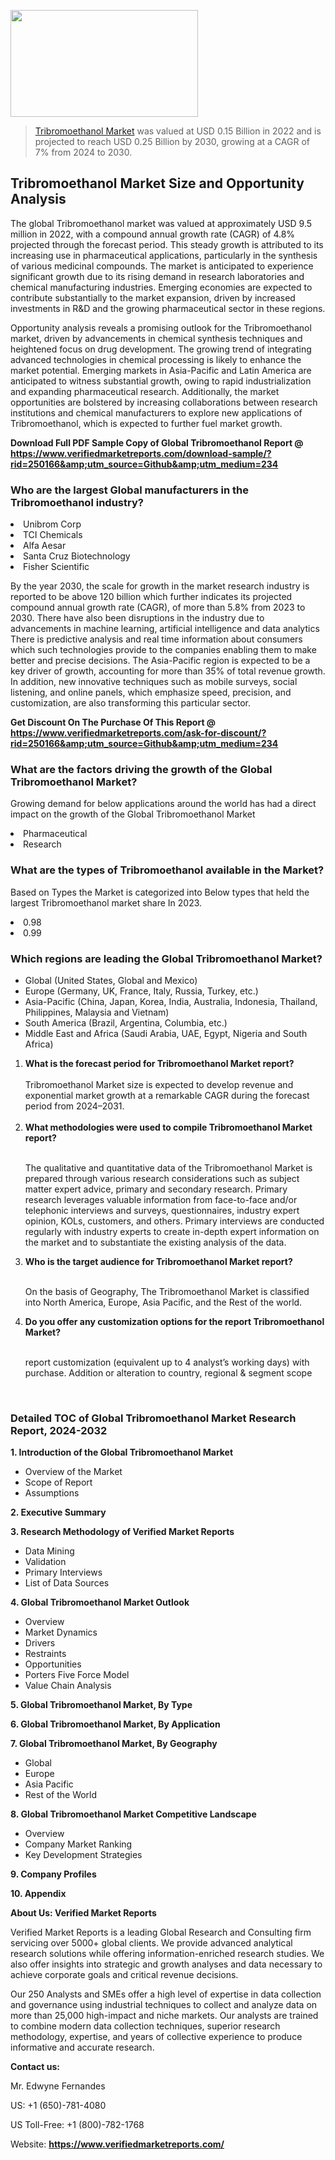 
<img src="https://ffe5etoiles.com/wp-content/uploads/2024/12/MST1-300x171.png" alt="" width="300" height="171" class="alignnone size-medium wp-image-20088" /><blockquote><p><p><a href="https://www.verifiedmarketreports.com/download-sample/?rid=250166&utm_source=Github&utm_medium=234" target="_blank">Tribromoethanol Market</a> was valued at USD 0.15 Billion in 2022 and is projected to reach USD 0.25 Billion by 2030, growing at a CAGR of 7% from 2024 to 2030.</p></blockquote><p><h2>Tribromoethanol Market Size and Opportunity Analysis</h2><p>The global Tribromoethanol market was valued at approximately USD 9.5 million in 2022, with a compound annual growth rate (CAGR) of 4.8% projected through the forecast period. This steady growth is attributed to its increasing use in pharmaceutical applications, particularly in the synthesis of various medicinal compounds. The market is anticipated to experience significant growth due to its rising demand in research laboratories and chemical manufacturing industries. Emerging economies are expected to contribute substantially to the market expansion, driven by increased investments in R&D and the growing pharmaceutical sector in these regions.</p><p>Opportunity analysis reveals a promising outlook for the Tribromoethanol market, driven by advancements in chemical synthesis techniques and heightened focus on drug development. The growing trend of integrating advanced technologies in chemical processing is likely to enhance the market potential. Emerging markets in Asia-Pacific and Latin America are anticipated to witness substantial growth, owing to rapid industrialization and expanding pharmaceutical research. Additionally, the market opportunities are bolstered by increasing collaborations between research institutions and chemical manufacturers to explore new applications of Tribromoethanol, which is expected to further fuel market growth.</p></p><p class=""><strong>Download Full PDF Sample Copy of Global Tribromoethanol Report @ <a href="https://www.verifiedmarketreports.com/download-sample/?rid=250166&amp;utm_source=Github&amp;utm_medium=234" target="_blank">https://www.verifiedmarketreports.com/download-sample/?rid=250166&amp;utm_source=Github&amp;utm_medium=234</a></strong></p><h3 id="" class="">Who are the largest Global manufacturers in the Tribromoethanol industry?</h3><p><li>Unibrom Corp</li><li> TCI Chemicals</li><li> Alfa Aesar</li><li> Santa Cruz Biotechnology</li><li> Fisher Scientific</li></p><div class=""><div class="" dir="" data-message-author-role="" data-message-id="" data-message-model-slug=""><div class=""><div class=""><div class=""><div class="" dir="" data-message-author-role="" data-message-id="" data-message-model-slug=""><div class=""><div class=""><p>By the year 2030, the scale for growth in the market research industry is reported to be above 120 billion which further indicates its projected compound annual growth rate (CAGR), of more than 5.8% from 2023 to 2030. There have also been disruptions in the industry due to advancements in machine learning, artificial intelligence and data analytics There is predictive analysis and real time information about consumers which such technologies provide to the companies enabling them to make better and precise decisions. The Asia-Pacific region is expected to be a key driver of growth, accounting for more than 35% of total revenue growth. In addition, new innovative techniques such as mobile surveys, social listening, and online panels, which emphasize speed, precision, and customization, are also transforming this particular sector.</p><p><strong>Get Discount On The Purchase Of This Report @&nbsp; <a href="https://www.verifiedmarketreports.com/ask-for-discount/?rid=250166&amp;utm_source=Github&amp;utm_medium=234" target="_blank">https://www.verifiedmarketreports.com/ask-for-discount/?rid=250166&amp;utm_source=Github&amp;utm_medium=234</a></strong></p></div></div></div></div></div></div></div></div><h3 id="" class="">What are the factors driving the growth of the Global Tribromoethanol Market?</h3><p id="" class="">Growing demand for below applications around the world has had a direct impact on the growth of the Global Tribromoethanol Market</p><p id="" class=""><li>Pharmaceutical</li><li> Research</li></p><h3 id="" class="">What are the types of Tribromoethanol available in the Market?</h3><p id="" class="">Based on Types the Market is categorized into Below types that held the largest Tribromoethanol market share In 2023.</p><p id="" class=""><li>0.98</li><li> 0.99</li></p><h3 id="" class="">Which regions are leading the Global Tribromoethanol Market?</h3><ul><li>Global (United States, Global and Mexico)</li><li>Europe (Germany, UK, France, Italy, Russia, Turkey, etc.)</li><li>Asia-Pacific (China, Japan, Korea, India, Australia, Indonesia, Thailand, Philippines, Malaysia and Vietnam)</li><li>South America (Brazil, Argentina, Columbia, etc.)</li><li>Middle East and Africa (Saudi Arabia, UAE, Egypt, Nigeria and South Africa)</li></ul><p><ol><li><strong>What is the forecast period for Tribromoethanol Market report?<br /></strong><br /><span data-sheets-root="1" data-sheets-value="{&quot;1&quot;:2,&quot;2&quot;:&quot;XXXX size is expected to develop revenue and exponential market growth at a remarkable CAGR during the forecast period from 2024&ndash;2030.&quot;}" data-sheets-userformat="{&quot;2&quot;:12674,&quot;4&quot;:{&quot;1&quot;:2,&quot;2&quot;:16776960},&quot;10&quot;:2,&quot;11&quot;:0,&quot;15&quot;:&quot;Arial&quot;,&quot;16&quot;:12}">Tribromoethanol Market size is expected to develop revenue and exponential market growth at a remarkable CAGR during the forecast period from 2024&ndash;2031.</span><br /><br /></li><li><strong>What methodologies were used to compile Tribromoethanol Market report?<br /><br /></strong><p>The qualitative and quantitative data of the&nbsp;Tribromoethanol Market is prepared through various research considerations such as subject matter expert advice, primary and secondary research. Primary research leverages valuable information from face-to-face and/or telephonic interviews and surveys, questionnaires, industry expert opinion, KOLs, customers, and others. Primary interviews are conducted regularly with industry experts to create in-depth expert information on the market and to substantiate the existing analysis of the data.&nbsp;</p></li><li><strong>Who is the target audience for Tribromoethanol Market report?<br /><br /></strong><p>On the basis of Geography, The&nbsp;Tribromoethanol Market is classified into North America, Europe, Asia Pacific, and the Rest of the world.</p></li><li><strong>Do you offer any customization options for the report Tribromoethanol Market?<br /><br /></strong><p>report customization (equivalent up to 4 analyst&rsquo;s working days) with purchase. Addition or alteration to country, regional &amp; segment scope</p><p>&nbsp;</p></li></ol></p><h3 id="" class="">Detailed TOC of Global Tribromoethanol Market Research Report, 2024-2032</h3><p id="" class=""><strong>1. Introduction of the Global Tribromoethanol Market</strong></p><ul><li>Overview of the Market</li><li>Scope of Report</li><li>Assumptions</li></ul><p id="" class=""><strong>2. Executive Summary</strong></p><p id="" class=""><strong>3. Research Methodology of&nbsp;Verified Market Reports</strong></p><ul><li>Data Mining</li><li>Validation</li><li>Primary Interviews</li><li>List of Data Sources</li></ul><p id="" class=""><strong>4. Global Tribromoethanol Market Outlook</strong></p><ul><li>Overview</li><li>Market Dynamics</li><li>Drivers</li><li>Restraints</li><li>Opportunities</li><li>Porters Five Force Model</li><li>Value Chain Analysis</li></ul><p id="" class=""><strong>5. Global Tribromoethanol Market, By&nbsp;Type</strong></p><p id="" class=""><strong>6. Global Tribromoethanol Market, By Application</strong></p><p id="" class=""><strong>7. Global Tribromoethanol Market, By Geography</strong></p><ul><li>Global</li><li>Europe</li><li>Asia Pacific</li><li>Rest of the World</li></ul><p id="" class=""><strong>8. Global Tribromoethanol Market Competitive Landscape</strong></p><ul><li>Overview</li><li>Company Market Ranking</li><li>Key Development Strategies</li></ul><p id="" class=""><strong>9. Company Profiles</strong></p><p id="" class=""><strong>10. Appendix</strong></p><p id="" class=""><strong>About Us: Verified Market Reports</strong></p><p id="" class="">Verified Market Reports is a leading Global Research and Consulting firm servicing over 5000+ global clients. We provide advanced analytical research solutions while offering information-enriched research studies. We also offer insights into strategic and growth analyses and data necessary to achieve corporate goals and critical revenue decisions.</p><p id="" class="">Our 250 Analysts and SMEs offer a high level of expertise in data collection and governance using industrial techniques to collect and analyze data on more than 25,000 high-impact and niche markets. Our analysts are trained to combine modern data collection techniques, superior research methodology, expertise, and years of collective experience to produce informative and accurate research.</p><p id="" class=""><strong>Contact us:</strong></p><p id="" class="">Mr. Edwyne Fernandes</p><p id="" class="">US: +1 (650)-781-4080</p><p id="" class="">US Toll-Free: +1 (800)-782-1768</p><p id="" class="">Website: <a target="" data-test-app-aware-link=""><strong>https://www.verifiedmarketreports.com/</strong></a></p>
